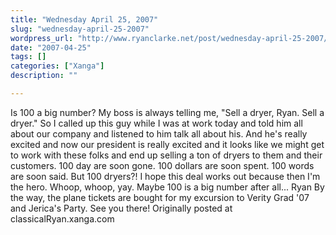 ```yaml
---
title: "Wednesday April 25, 2007"
slug: "wednesday-april-25-2007"
wordpress_url: "http://www.ryanclarke.net/post/wednesday-april-25-2007/"
date: "2007-04-25"
tags: []
categories: ["Xanga"]
description: ""

---
```


Is 100 a big number?
My boss is always telling me, "Sell a dryer, Ryan. Sell a dryer." So I called up this guy while I was at work today and told him all about our company and listened to him talk all about his. And he's really excited and now our president is really excited and it looks like we might get to work with these folks and end up selling a ton of dryers to them and their customers.
100 day are soon gone. 100 dollars are soon spent. 100 words are soon said. But 100 dryers?! I hope this deal works out because then I'm the hero. Whoop, whoop, yay.
Maybe 100 is a big number after all...
Ryan
By the way, the plane tickets are bought for my excursion to Verity Grad '07 and Jerica's Party. See you there!
Originally posted at classicalRyan.xanga.com
